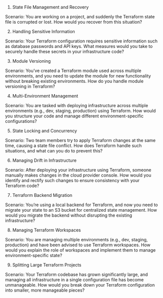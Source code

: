 1. State File Management and Recovery

Scenario: You are working on a project, and suddenly the Terraform state file is corrupted or lost. How would you recover from this situation?


2. Handling Sensitive Information

Scenario: Your Terraform configuration requires sensitive information such as database passwords and API keys. What measures would you take to securely handle these secrets in your infrastructure code?


3. Module Versioning

Scenario: You’ve created a Terraform module used across multiple environments, and you need to update the module for new functionality without breaking existing environments. How do you handle module versioning in Terraform?


4. Multi-Environment Management

Scenario: You are tasked with deploying infrastructure across multiple environments (e.g., dev, staging, production) using Terraform. How would you structure your code and manage different environment-specific configurations?


5. State Locking and Concurrency

Scenario: Two team members try to apply Terraform changes at the same time, causing a state file conflict. How does Terraform handle such situations, and what can you do to prevent this?


6. Managing Drift in Infrastructure

Scenario: After deploying your infrastructure using Terraform, someone manually makes changes in the cloud provider console. How would you identify and rectify such changes to ensure consistency with your Terraform code?


7. Terraform Backend Migration

Scenario: You’re using a local backend for Terraform, and now you need to migrate your state to an S3 bucket for centralized state management. How would you migrate the backend without disrupting the existing infrastructure?


8. Managing Terraform Workspaces

Scenario: You are managing multiple environments (e.g., dev, staging, production) and have been advised to use Terraform workspaces. How would you explain the role of workspaces and implement them to manage environment-specific state?


9. Splitting Large Terraform Projects

Scenario: Your Terraform codebase has grown significantly large, and managing all infrastructure in a single configuration file has become unmanageable. How would you break down your Terraform configuration into smaller, more manageable pieces?

